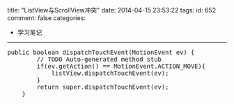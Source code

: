 title: "ListView与ScrollView冲突"
date: 2014-04-15 23:53:22
tags:
id: 652
comment: false
categories:
  - 学习笔记
---

<pre class="brush:java">public boolean dispatchTouchEvent(MotionEvent ev) {
		// TODO Auto-generated method stub
		if(ev.getAction() == MotionEvent.ACTION_MOVE){
			listView.dispatchTouchEvent(ev);
		}
		return super.dispatchTouchEvent(ev);
	}</pre>